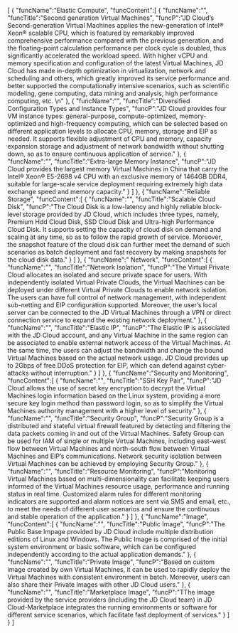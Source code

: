 [
	{
		"funcName":"Elastic Compute",
		"funcContent":[
			{
				"funcName":"",
				"funcTitle":"Second generation Virtual Machines",
				"funcP":"JD Cloud’s Second-generation Virtual Machines applies the new-generation of Intel® Xeon® scalable CPU, which is featured by remarkably improved comprehensive performance compared with the previous generation, and the floating-point calculation performance per clock cycle is doubled, thus significantly accelerated the workload speed. With higher vCPU and memory specification and configuration of the latest Virtual Machines, JD Cloud has made in-depth optimization in virtualization, network and scheduling and others, which greatly improved its service performance and better supported the computationally intensive scenarios, such as scientific modeling, gene computing, data mining and analysis, high performance computing, etc. \n"
			},
			{
				"funcName":"",
				"funcTitle":"Diversified Configuration Types and Instance Types",
				"funcP":"JD Cloud provides four VM instance types: general-purpose, compute-optimized, memory-optimized and high-frequency computing, which can be selected based on different application levels to allocate CPU, memory, storage and EIP as needed. It supports flexible adjustment of CPU and memory, capacity expansion storage and adjustment of network bandwidth without shutting down, so as to ensure continuous application of service."
			},
			{
				"funcName":"",
				"funcTitle":"Extra-large Memory Instance",
				"funcP":"JD Cloud provides the largest memory Virtual Machines in China that carry the Intel® Xeon® E5-2698 v4 CPU with an exclusive memory of 1464GB DDR4, suitable for large-scale service deployment requiring extremely high data exchange speed and memory capacity."
			}
		]
	},
	{
		"funcName":"Reliable Storage",
		"funcContent":[
			{
				"funcName":"",
				"funcTitle":"Scalable Cloud Disk",
				"funcP":"The Cloud Disk is a low-latency and highly reliable block-level storage provided by JD Cloud, which includes three types, namely, Premium Hdd Cloud Disk, SSD Cloud Disk and Ultra-high Performance Cloud Disk. It supports setting the capacity of cloud disk on demand and scaling at any time, so as to follow the rapid growth of service. Moreover, the snapshot feature of the cloud disk can further meet the demand of such scenarios as batch deployment and fast recovery by making snapshots for the cloud disk data."
			}
		]
	},
	{
		"funcName":" Network",
		"funcContent":[
			{
				"funcName":"",
				"funcTitle":"Network Isolation",
				"funcP":"The Virtual Private Cloud allocates an isolated and secure private space for users. With independently isolated Virtual Private Clouds, the Virtual Machines can be deployed under different Virtual Private Clouds to enable network isolation. The users can have full control of network management, with independent sub-netting and EIP configuration supported. Moreover, the user’s local server can be connected to the JD Virtual Machines through a VPN or direct connection service to expand the existing network deployment."
			},
			{
				"funcName":"",
				"funcTitle":"Elastic IP",
				"funcP":"The Elastic IP is associated with the JD Cloud account, and any Virtual Machine in the same region can be associated to enable external network access of the Virtual Machines. At the same time, the users can adjust the bandwidth and change the bound Virtual Machines based on the actual network usage. JD Cloud provides up to 2Gbps of free DDoS protection for EIP, which can defend against cyber-attacks without interruption."
			}
		]
	},
	{
		"funcName":"Security and Monitoring",
		"funcContent":[
			{
				"funcName":"",
				"funcTitle":"SSH Key Pair",
				"funcP":"JD Cloud allows the use of secret key encryption to decrypt the Virtual Machines login information based on the Linux system, providing a more secure key login method than password login, so as to simplify the Virtual Machines authority management with a higher level of security."
			},
			{
				"funcName":"",
				"funcTitle":"Security Group",
				"funcP":"Security Group is a distributed and stateful virtual firewall featured by detecting and filtering the data packets coming in and out of the Virtual Machines. Safety Group can be used for IAM of single or multiple Virtual Machines, including east-west flow between Virtual Machines and north-south flow between Virtual Machines and EIP’s communications. Network security isolation between Virtual Machines can be achieved by employing Security Group."
			},
			{
				"funcName":"",
				"funcTitle":"Resource Monitoring",
				"funcP":"Monitoring Virtual Machines based on multi-dimensionality can facilitate keeping users informed of the Virtual Machines resource usage, performance and running status in real time. Customized alarm rules for different monitoring indicators are supported and alarm notices are sent via SMS and email, etc., to meet the needs of different user scenarios and ensure the continuous and stable operation of the application."
			}
		]
	},
	{
		"funcName":"Image",
		"funcContent":[
			{
				"funcName":"",
				"funcTitle":"Public Image",
				"funcP":"The Public Base Impage provided by JD Cloud include multiple distribution editions of Linux and Windows. The Public Image is comprised of the initial system environment or basic software, which can be configured independently according to the actual application demands."
			},
			{
				"funcName":"",
				"funcTitle":"Private Image",
				"funcP":"Based on custom image created by own Virtual Machines, it can be used to rapidly deploy the Virtual Machines with consistent environment in batch. Moreover, users can also share their Private Images with other JD Cloud users."
			},
			{
				"funcName":"",
				"funcTitle":"Marketplace Image",
				"funcP":"TThe image provided by the service providers (including the JD Cloud team) in JD Cloud-Marketplace integrates the running environments or software for different service scenarios, which facilitate fast deployment of services."
			}
		]
	}
]